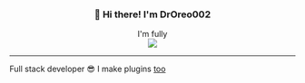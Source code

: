 <h3 align="center">👋 Hi there! I'm DrOreo002</h3>
<p align="center">
  I'm fully 
  </br>
  <img src="https://forthebadge.com/images/badges/powered-by-coffee.svg" />
</p>

---
Full stack developer 😎 I make plugins <a href="https://www.spigotmc.org/resources/authors/droreo002.416123/">too</a>
